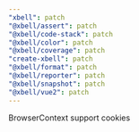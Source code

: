 ```yaml
---
"xbell": patch
"@xbell/assert": patch
"@xbell/code-stack": patch
"@xbell/color": patch
"@xbell/coverage": patch
"create-xbell": patch
"@xbell/format": patch
"@xbell/reporter": patch
"@xbell/snapshot": patch
"@xbell/vue2": patch
---
```


BrowserContext support cookies
